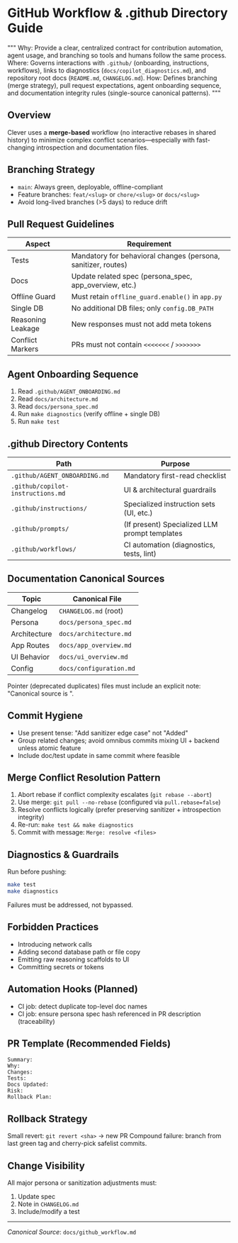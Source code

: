 # GitHub Workflow & .github Directory Guide

"""
Why: Provide a clear, centralized contract for contribution automation, agent usage, and branching so tools and humans follow the same process.
Where: Governs interactions with `.github/` (onboarding, instructions, workflows), links to diagnostics (`docs/copilot_diagnostics.md`), and repository root docs (`README.md`, `CHANGELOG.md`).
How: Defines branching (merge strategy), pull request expectations, agent onboarding sequence, and documentation integrity rules (single-source canonical patterns).
"""

## Overview
Clever uses a **merge-based** workflow (no interactive rebases in shared history) to minimize complex conflict scenarios—especially with fast-changing introspection and documentation files.

## Branching Strategy
- `main`: Always green, deployable, offline-compliant
- Feature branches: `feat/<slug>` or `chore/<slug>` or `docs/<slug>`
- Avoid long-lived branches (>5 days) to reduce drift

## Pull Request Guidelines
| Aspect | Requirement |
|--------|-------------|
| Tests | Mandatory for behavioral changes (persona, sanitizer, routes) |
| Docs | Update related spec (persona_spec, app_overview, etc.) |
| Offline Guard | Must retain `offline_guard.enable()` in `app.py` |
| Single DB | No additional DB files; only `config.DB_PATH` |
| Reasoning Leakage | New responses must not add meta tokens |
| Conflict Markers | PRs must not contain `<<<<<<<` / `>>>>>>>` |

## Agent Onboarding Sequence
1. Read `.github/AGENT_ONBOARDING.md`
2. Read `docs/architecture.md`
3. Read `docs/persona_spec.md`
4. Run `make diagnostics` (verify offline + single DB)
5. Run `make test`

## .github Directory Contents
| Path | Purpose |
|------|---------|
| `.github/AGENT_ONBOARDING.md` | Mandatory first-read checklist |
| `.github/copilot-instructions.md` | UI & architectural guardrails |
| `.github/instructions/` | Specialized instruction sets (UI, etc.) |
| `.github/prompts/` | (If present) Specialized LLM prompt templates |
| `.github/workflows/` | CI automation (diagnostics, tests, lint) |

## Documentation Canonical Sources
| Topic | Canonical File |
|-------|----------------|
| Changelog | `CHANGELOG.md` (root) |
| Persona | `docs/persona_spec.md` |
| Architecture | `docs/architecture.md` |
| App Routes | `docs/app_overview.md` |
| UI Behavior | `docs/ui_overview.md` |
| Config | `docs/configuration.md` |

Pointer (deprecated duplicates) files must include an explicit note: "Canonical source is <file>".

## Commit Hygiene
- Use present tense: "Add sanitizer edge case" not "Added"
- Group related changes; avoid omnibus commits mixing UI + backend unless atomic feature
- Include doc/test update in same commit where feasible

## Merge Conflict Resolution Pattern
1. Abort rebase if conflict complexity escalates (`git rebase --abort`)
2. Use merge: `git pull --no-rebase` (configured via `pull.rebase=false`)
3. Resolve conflicts logically (prefer preserving sanitizer + introspection integrity)
4. Re-run: `make test && make diagnostics`
5. Commit with message: `Merge: resolve <files>`

## Diagnostics & Guardrails
Run before pushing:
```bash
make test
make diagnostics
```
Failures must be addressed, not bypassed.

## Forbidden Practices
- Introducing network calls
- Adding second database path or file copy
- Emitting raw reasoning scaffolds to UI
- Committing secrets or tokens

## Automation Hooks (Planned)
- CI job: detect duplicate top-level doc names
- CI job: ensure persona spec hash referenced in PR description (traceability)

## PR Template (Recommended Fields)
```
Summary:
Why:
Changes:
Tests:
Docs Updated:
Risk:
Rollback Plan:
```

## Rollback Strategy
Small revert: `git revert <sha>` → new PR
Compound failure: branch from last green tag and cherry-pick safelist commits.

## Change Visibility
All major persona or sanitization adjustments must:
1. Update spec
2. Note in `CHANGELOG.md`
3. Include/modify a test

---
*Canonical Source*: `docs/github_workflow.md`